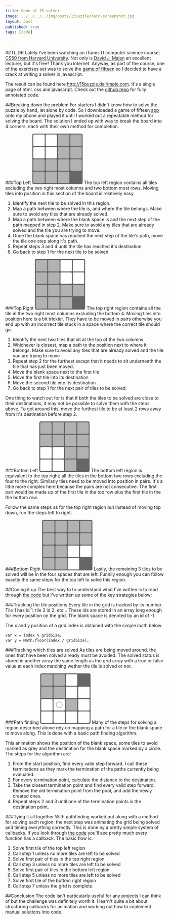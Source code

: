 ```yaml
---
title: Game of 15 solver  
image: ../../../../img/posts/15puzzle/hero-screenshot.jpg  
layout: post  
published: true  
tags: [code]  

---
```


##TL;DR
Lately I've been watching an iTunes U computer science course; [CS50 from Harvard University][cs50]. Not only is [David J. Malan][david malan] an excellent lecturer, but it's free! Thank you internet. Anyway, as part of the course, one of the exercises set was to solve the [game of fifteen][puzzle15 wikipedia] so I decided to have a crack at writing a solver in javascript.

The result can be found here <http://15puzzle.dalrimple.com>. It's a single page of html, css and javascript. Check out the [github repo][github repo] for fully annotated code.

##Breaking down the problem
For starters I didn't know how to solve the puzzle by hand, let alone by code. So I downloaded a game of fifteen [app][sliderpuzzle app] onto my phone and played it until I worked out a repeatable method for solving the board. The solution I ended up with was to break the board into 4 corners, each with their own method for completion.

###Top Left
![Top Left](../../../../img/posts/15puzzle/section-topleft.gif)
The top left region contains all tiles excluding the two right most columns and two bottom most rows. Moving tiles into position in this section of the board is relatively easy. 

1. Identify the next tile to be solved in this region.
2. Map a path between where the tile is, and where the tile belongs. Make sure to avoid any tiles that are already solved.
3. Map a path between where the blank space is and the next step of the path mapped in step 2. Make sure to avoid any tiles that are already solved and the tile you are trying to move.
4. Once the blank space has reached the next step of the tile's path, move the tile one step along it's path.
5. Repeat steps 3 and 4 until the tile has reached it's destination.
6. Go back to step 1 for the next tile to be solved.

###Top Right
![Top Left](../../../../img/posts/15puzzle/section-topright.gif)
The top right region contains all the tile in the two right most columns excluding the bottom 4. Moving tiles into position here is a bit trickier. They have to be moved in pairs otherwise you end up with an incorrect tile stuck in a space where the correct tile should go.

1. Identify the next two tiles that sit at the top of the two columns
2. Whichever is closest, map a path to the position next to where it belongs. Make sure to avoid any tiles that are already solved and the tile you are trying to move
3. Repeat step 2 for the furthest except that it needs to sit underneath the tile that has just been moved.
4. Move the blank space next to the first tile
5. Move the first tile into its destination
6. Move the second tile into its destination
7. Go back to step 1 for the next pair of tiles to be solved.

One thing to watch out for is that if both the tiles to be solved are close to their destinations, it may not be possible to solve them with the steps above. To get around this, move the furthest tile to be at least 2 rows away from it's destination before step 2.


###Bottom Left
![Top Left](../../../../img/posts/15puzzle/section-bottomleft.gif)
The bottom left region is equivalent to the top right; all the tiles in the bottom two rows excluding the four to the right. Similarly tiles need to be moved into position in pairs. It's a little more complex here because the pairs are not consecutive. The first pair would be made up of the first tile in the top row plus the first tile in the the bottom row.

Follow the same steps as for the top right region but instead of moving top down, run the steps left to right.

###Bottom Right
![Top Left](../../../../img/posts/15puzzle/section-bottomright.gif)
Lastly, the remaining 3 tiles to be solved will be in the four spaces that are left. Funnily enough you can follow exactly the same steps for the top left to solve this region.

##Coding it up
The best way to to understand what I've written is to read through [the code][github repo] but I've written up some of the key strategies below:

###Tracking the tile positions
Every tile in the grid is tracked by its number. Tile 1 has id 1, tile 2 id 2, etc… These ids are stored in an array long enough for every position on the grid. The blank space is denoted by an id of -1.

The x and y position of a grid index is obtained with the simple math below:

	var x = index % gridSize;
	var y = Math.floor(index / gridSize);

###Tracking which tiles are solved
As tiles are being moved around, the ones that have been solved already must be avoided. The solved status is stored in another array the same length as the grid array with a true or false value at each index matching wether the tile is solved or not.

###Path finding
![Top Left](../../../../img/posts/15puzzle/pathfinding.gif)
Many of the steps for solving a region described above rely on mapping a path for a tile or the blank space to move along. This is done with a basic path finding algorithm.

This animation shows the position of the blank space, some tiles to avoid marked as grey and the destination for the blank space marked by a circle. The steps for the algorithm are:

1. From the start position, find every valid step forward. I call these terminations as they mark the termination of the paths currently being evaluated.
2. For every termination point, calculate the distance to the destination.
3. Take the closest termination point and find every valid step forward. Remove the old termination point from the pool, and add the newly created ones.
4. Repeat steps 2 and 3 until one of the termination points is the destination point.

###Tying it all together
With pathfinding worked out along with a method for solving each region, the next step was animating the grid being solved and timing everything correctly. This is done by a pretty simple system of callbacks. If you look through [the code][github repo] you'll see pretty much every function has a callback. The basic flow is:

1. Solve first tile of the top left region
2. Call step 1 unless no more tiles are left to be solved
3. Solve first pair of tiles in the top right region
4. Call step 3 unless no more tiles are left to be solved
5. Solve first pair of tiles in the bottom left region
6. Call step 5 unless no more tiles are left to be solved
7. Solve first tile of the bottom right region
8. Call step 7 unless the grid is complete.

##Conclusion
The code isn't particularly useful for any projects I can think of but the challenge was definitely worth it. I learn't quite a bit about structuring callbacks for animation and working out how to implement manual solutions into code.

<!--Link references-->
[cs50]: http://cs50.tv/2011/fall/ "Harvard CS50"
[david malan]: http://cs.harvard.edu/malan/ "David J. Malan"
[puzzle15 wikipedia]: http://en.wikipedia.org/wiki/15_puzzle "Game of 15 Wikipedia Page"
[sliderpuzzle app]: https://itunes.apple.com/au/app/slide.puzzle/id517511112?mt=8 "Slider Puzzle iPhone app"
[github repo]: https://github.com/dalrimple/15puzzle "15 Puzzle Github repo"
[contact]: /contact "Contact Page"